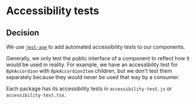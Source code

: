# Accessibility tests

## Decision
We use [`jest-axe`](https://www.npmjs.com/package/jest-axe) to add automated accessibility tests to our components.

Generally, we only test the public interface of a component to reflect how it would be used in reality. For example, we have an accessibility test for `BpkAccordion` with `BpkAccordionItem` children, but we don't test them separately because they would never be used that way by a consumer.

Each package has its accessibility tests in `accessibility-test.js` or `accessibility-test.tsx`.
